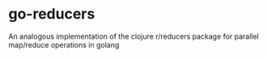 # go-reducers
An analogous implementation of the clojure r/reducers package for parallel map/reduce operations in golang
